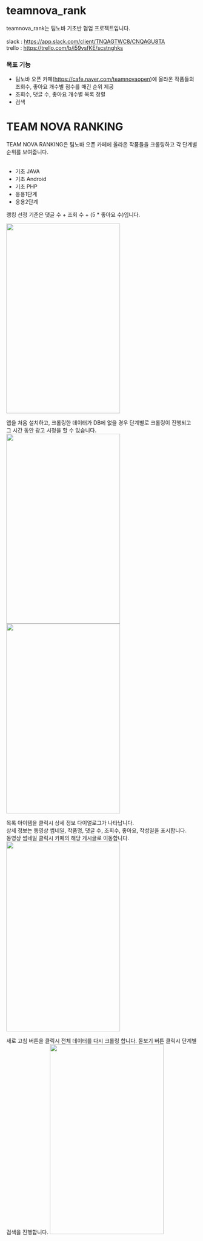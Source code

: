 # teamnova_rank
teamnova_rank는 팀노바 기초반 협업 프로젝트입니다.<br><br>
slack : <https://app.slack.com/client/TNQAGTWC8/CNQAGU8TA> <br>
trello : <https://trello.com/b/i59vsfKE/scstnghks>

### 목표 기능
* 팀노바 오픈 카페(<https://cafe.naver.com/teamnovaopen>)에 올라온 작품들의 조회수, 좋아요 개수별 점수를 매긴 순위 제공
* 조회수, 댓글 수, 좋아요 개수별 목록 정렬
* 검색


# TEAM NOVA RANKING

TEAM NOVA RANKING은 팀노바 오픈 카페에 올라온 작품들을 크롤링하고 각 단계별 순위를 보여줍니다.<br><br>

* 기초 JAVA
* 기초 Android
* 기초 PHP
* 응용1단계
* 응용2단계
 
랭킹 선정 기준은 댓글 수 + 조회 수 + (5 * 좋아요 수)입니다.

<img src="https://user-images.githubusercontent.com/26181611/66014527-3bf73080-e50a-11e9-83cd-38e77573d935.jpg" width="300" height="500">

앱을 처음 설치하고, 크롤링한 데이터가 DB에 없을 경우 단계별로 크롤링이 진행되고 그 시간 동안 광고 시청을 할 수 있습니다.
<img src="https://user-images.githubusercontent.com/26181611/66014542-444f6b80-e50a-11e9-994b-e9c98f4189b7.jpg" width="300" height="500">
<img src="https://user-images.githubusercontent.com/26181611/66014536-41547b00-e50a-11e9-8f67-82d5b072197c.jpg" width="300" height="500">
<br>

목록 아이템을 클릭시 상세 정보 다이얼로그가 나타납니다.<br>
상세 정보는 동영상 썸네일, 작품명, 댓글 수, 조회수, 좋아요, 작성일을 표시합니다.<br>
동영상 썸네일 클릭시 카페의 해당 게시글로 이동합니다.
<img src="https://user-images.githubusercontent.com/26181611/66014552-487b8900-e50a-11e9-81bb-34c9d2ecbf34.jpg" width="300" height="500">

새로 고침 버튼을 클릭시 전체 데이터를 다시 크롤링 합니다.
돋보기 버튼 클릭시 단계별 검색을 진행합니다.
<img src="https://user-images.githubusercontent.com/26181611/66014533-3e598a80-e50a-11e9-90e5-1362d93bad3d.jpg" width="300" height="500">
 
 




